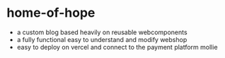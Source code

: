 # home-of-hope
- a custom blog based heavily on reusable webcomponents
- a fully functional easy to understand and modify webshop
- easy to deploy on vercel and connect to the payment platform mollie
